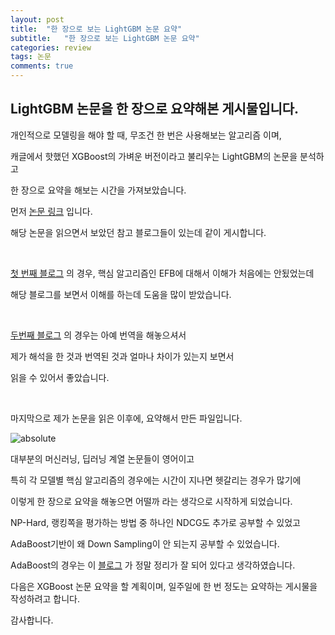 ```yaml
---
layout: post
title:  "한 장으로 보는 LightGBM 논문 요약"
subtitle:   "한 장으로 보는 LightGBM 논문 요약"
categories: review
tags: 논문
comments: true
---
```


## LightGBM 논문을 한 장으로 요약해본 게시물입니다.

개인적으로 모델링을 해야 할 때, 무조건 한 번은 사용해보는 알고리즘 이며,

캐글에서 핫했던 XGBoost의 가벼운 버전이라고 불리우는 LightGBM의 논문을 분석하고

한 장으로 요약을 해보는 시간을 가져보았습니다.

먼저 [논문 링크](https://papers.nips.cc/paper/2017/file/6449f44a102fde848669bdd9eb6b76fa-Paper.pdf) 입니다.

해당 논문을 읽으면서 보았던 참고 블로그들이 있는데 같이 게시합니다.

<br/>

[첫 번째 블로그](https://greeksharifa.github.io/machine_learning/2019/12/09/Light-GBM/) 의 경우, 핵심 알고리즘인 EFB에 대해서 이해가 처음에는 안됬었는데

해당 블로그를 보면서 이해를 하는데 도움을 많이 받았습니다.

<br/>

[두번째 블로그](https://aldente0630.github.io/data-science/2018/06/29/highly-efficient-gbdt.html) 의 경우는 아예 번역을 해놓으셔서 

제가 해석을 한 것과 번역된 것과 얼마나 차이가 있는지 보면서

읽을 수 있어서 좋았습니다.

<br/>

마지막으로 제가 논문을 읽은 이후에, 요약해서 만든 파일입니다.

<img data-action="zoom" src='{{ "/assets/img/one_picture/lgbm/한장lgbm.jpg" | relative_url }}' alt='absolute'>

대부분의 머신러닝, 딥러닝 계열 논문들이 영어이고

특히 각 모델별 핵심 알고리즘의 경우에는 시간이 지나면 헷갈리는 경우가 많기에

이렇게 한 장으로 요약을 해놓으면 어떨까 라는 생각으로 시작하게 되었습니다.

NP-Hard, 랭킹쪽을 평가하는 방법 중 하나인 NDCG도 추가로 공부할 수 있었고

AdaBoost기반이 왜 Down Sampling이 안 되는지 공부할 수 있었습니다.

AdaBoost의 경우는 이 [블로그](https://bkshin.tistory.com/entry/%EB%A8%B8%EC%8B%A0%EB%9F%AC%EB%8B%9D-14-AdaBoost) 가 정말 정리가 잘 되어 있다고 생각하였습니다.

다음은 XGBoost 논문 요약을 할 계획이며, 일주일에 한 번 정도는 요약하는 게시물을 작성하려고 합니다.

감사합니다.
